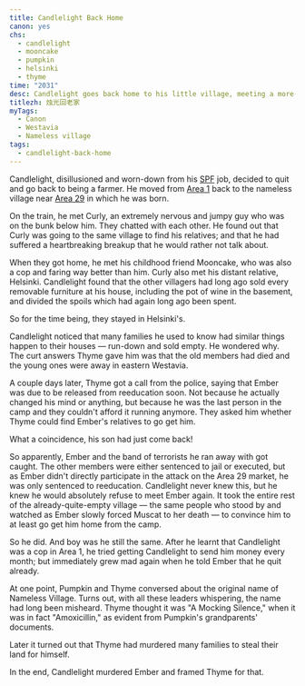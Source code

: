 ```yaml
---
title: Candlelight Back Home
canon: yes
chs:
  - candlelight
  - mooncake
  - pumpkin
  - helsinki
  - thyme
time: "2031"
desc: Candlelight goes back home to his little village, meeting a more-than-friend along the way. Incidents happen and the once-friendly villagers are turned against each other.
titlezh: 烛光回老家
myTags:
  - Canon
  - Westavia
  - Nameless village
tags:
  - candlelight-back-home
---
```


Candlelight, disillusioned and worn-down from his [SPF](/world/westavia/spf/) job, decided to quit and go back to being a farmer. He moved from [Area 1](/world/westavia/area-1/) back to the nameless village near [Area 29](/world/westavia/area-29/) in which he was born.

On the train, he met Curly, an extremely nervous and jumpy guy who was on the bunk below him. They chatted with each other. He found out that Curly was going to the same village to find his relatives; and that he had suffered a heartbreaking breakup that he would rather not talk about.

When they got home, he met his childhood friend Mooncake, who was also a cop and faring way better than him. Curly also met his distant relative, Helsinki. Candlelight found that the other villagers had long ago sold every removable furniture at his house, including the pot of wine in the basement, and divided the spoils which had again long ago been spent.

So for the time being, they stayed in Helsinki's.

Candlelight noticed that many families he used to know had similar things happen to their houses — run-down and sold empty. He wondered why. The curt answers Thyme gave him was that the old members had died and the young ones were away in eastern Westavia.

A couple days later, Thyme got a call from the police, saying that Ember was due to be released from reeducation soon. Not because he actually changed his mind or anything, but because he was the last person in the camp and they couldn't afford it running anymore. They asked him whether Thyme could find Ember's relatives to go get him.

What a coincidence, his son had just come back!

So apparently, Ember and the band of terrorists he ran away with got caught. The other members were either sentenced to jail or executed, but as Ember didn't directly participate in the attack on the Area 29 market, he was only sentenced to reeducation. Candlelight never knew this, but he knew he would absolutely refuse to meet Ember again. It took the entire rest of the already-quite-empty village — the same people who stood by and watched as Ember slowly forced Muscat to her death — to convince him to at least go get him home from the camp.

So he did. And boy was he still the same. After he learnt that Candlelight was a cop in Area 1, he tried getting Candlelight to send him money every month; but immediately grew mad again when he told Ember that he quit already.

At one point, Pumpkin and Thyme conversed about the original name of Nameless Village. Turns out, with all these leaders whispering, the name had long been misheard. Thyme thought it was "A Mocking Silence," when it was in fact "Amoxicillin," as evident from Pumpkin's grandparents' documents.

Later it turned out that Thyme had murdered many families to steal their land for himself.

In the end, Candlelight murdered Ember and framed Thyme for that.
